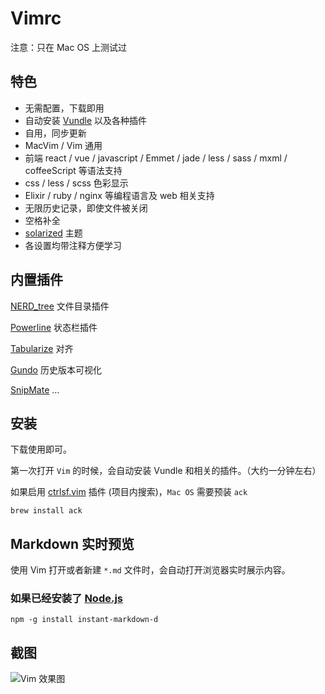 # Vimrc

注意：只在 Mac OS 上测试过

## 特色

* 无需配置，下载即用
* 自动安装 [Vundle](https://github.com/VundleVim/Vundle.vim) 以及各种插件
* 自用，同步更新
* MacVim / Vim 通用
* 前端 react / vue / javascript / Emmet / jade / less / sass / mxml / coffeeScript 等语法支持
* css / less / scss 色彩显示
* Elixir / ruby / nginx 等编程语言及 web 相关支持
* 无限历史记录，即使文件被关闭
* 空格补全
* [solarized](https://github.cooooooooooooom/altercation/vim-colors-solarized) 主题
* 各设置均带注释方便学习

## 内置插件

[NERD_tree](https://github.com/scrooloose/nerdtree) 文件目录插件

[Powerline](https://github.com/powerline/powerline) 状态栏插件

[Tabularize](https://github.com/godlygeek/tabular) 对齐

[Gundo](https://github.com/sjl/gundo.vim)  历史版本可视化

[SnipMate](https://github.com/garbas/vim-snipmate)
...

## 安装

下载使用即可。

第一次打开 `Vim` 的时候，会自动安装 Vundle 和相关的插件。（大约一分钟左右）

如果启用 [ctrlsf.vim](https://github.com/dyng/ctrlsf.vim) 插件 (项目内搜索)，`Mac OS` 需要预装 `ack`

```
brew install ack
```

## Markdown 实时预览

使用 Vim 打开或者新建 `*.md` 文件时，会自动打开浏览器实时展示内容。

### 如果已经安装了 [Node.js](https://nodejs.org/en/)

```
npm -g install instant-markdown-d
```

## 截图
![Vim 效果图](https://ws2.sinaimg.cn/large/006tNc79ly1ficcyg7glkj31kw0v9qf1.jpg)
